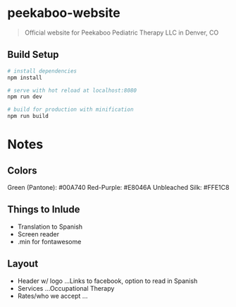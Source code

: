 # peekaboo-website

> Official website for Peekaboo Pediatric Therapy LLC in Denver, CO

## Build Setup

``` bash
# install dependencies
npm install

# serve with hot reload at localhost:8080
npm run dev

# build for production with minification
npm run build
```

Notes
======

Colors
----
Green (Pantone): #00A740
Red-Purple: #E8046A
Unbleached Silk: #FFE1C8


Things to Inlude
-----
* Translation to Spanish
* Screen reader
* .min for fontawesome

Layout
----
* Header w/ logo
...Links to facebook, option to read in Spanish
* Services
...Occupational Therapy
* Rates/who we accept 
...
